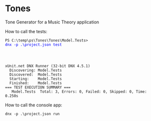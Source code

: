 # Tones
Tone Generator for a Music Theory application

How to call the tests:

<code>PS C:\temp\ps\Tones\Tones\Model.Tests> <font color="blue">dnx -p .\project.json test</font>
<p/>
xUnit.net DNX Runner (32-bit DNX 4.5.1)
  Discovering: Model.Tests
  Discovered:  Model.Tests
  Starting:    Model.Tests
  Finished:    Model.Tests
=== TEST EXECUTION SUMMARY ===
   Model.Tests  Total: 3, Errors: 0, Failed: 0, Skipped: 0, Time: 0.250s</code>
   
   How to call the console app:
   
   <code>dnx -p .\project.json run</code>
   

